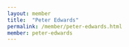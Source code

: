 ```yaml
---
layout: member
title:  "Peter Edwards"
permalink: /member/peter-edwards.html
member: peter-edwards
---
```


